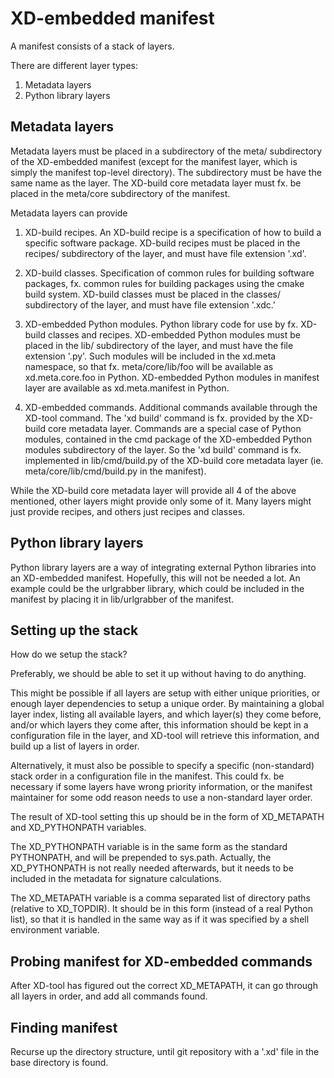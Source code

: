 # XD-embedded manifest

A manifest consists of a stack of layers.

There are different layer types:

1. Metadata layers
2. Python library layers


## Metadata layers

Metadata layers must be placed in a subdirectory of the meta/ subdirectory of
the XD-embedded manifest (except for the manifest layer, which is simply the
manifest top-level directory).  The subdirectory must be have the same name as
the layer.  The XD-build core metadata layer must fx. be placed in the
meta/core subdirectory of the manifest.

Metadata layers can provide

1. XD-build recipes.  An XD-build recipe is a specification of how to build a
   specific software package.  XD-build recipes must be placed in the recipes/
   subdirectory of the layer, and must have file extension '.xd'.

2. XD-build classes.  Specification of common rules for building software
   packages, fx. common rules for building packages using the cmake build
   system.  XD-build classes must be placed in the classes/ subdirectory of the
   layer, and must have file extension '.xdc.'

3. XD-embedded Python modules.  Python library code for use by fx. XD-build
   classes and recipes.  XD-embedded Python modules must be placed in the lib/
   subdirectory of the layer, and must have the file extension '.py'.  Such
   modules will be included in the xd.meta namespace, so that
   fx. meta/core/lib/foo will be available as xd.meta.core.foo in Python.
   XD-embedded Python modules in manifest layer are available as
   xd.meta.manifest in Python.

4. XD-embedded commands.  Additional commands available through the XD-tool
   command.  The 'xd build' command is fx. provided by the XD-build core
   metadata layer.  Commands are a special case of Python modules, contained
   in the cmd package of the XD-embedded Python modules subdirectory of the
   layer.  So the 'xd build' command is fx. implemented in lib/cmd/build.py of
   the XD-build core metadata layer (ie. meta/core/lib/cmd/build.py in the
   manifest).

While the XD-build core metadata layer will provide all 4 of the above
mentioned, other layers might provide only some of it.  Many layers might just
provide recipes, and others just recipes and classes.


## Python library layers

Python library layers are a way of integrating external Python libraries into
an XD-embedded manifest.  Hopefully, this will not be needed a lot.  An example
could be the urlgrabber library, which could be included in the manifest by
placing it in lib/urlgrabber of the manifest.


## Setting up the stack

How do we setup the stack?

Preferably, we should be able to set it up without having to do anything.

This might be possible if all layers are setup with either unique priorities,
or enough layer dependencies to setup a unique order.  By maintaining a global
layer index, listing all available layers, and which layer(s) they come
before, and/or which layers they come after, this information should be kept
in a configuration file in the layer, and XD-tool will retrieve this
information, and build up a list of layers in order.

Alternatively, it must also be possible to specify a specific (non-standard)
stack order in a configuration file in the manifest.  This could fx. be
necessary if some layers have wrong priority information, or the manifest
maintainer for some odd reason needs to use a non-standard layer order.

The result of XD-tool setting this up should be in the form of XD_METAPATH and
XD_PYTHONPATH variables.

The XD_PYTHONPATH variable is in the same form as the standard PYTHONPATH, and
will be prepended to sys.path.  Actually, the XD_PYTHONPATH is not really
needed afterwards, but it needs to be included in the metadata for signature
calculations.

The XD_METAPATH variable is a comma separated list of directory paths
(relative to XD_TOPDIR).  It should be in this form (instead of a real Python
list), so that it is handled in the same way as if it was specified by a shell
environment variable.


## Probing manifest for XD-embedded commands

After XD-tool has figured out the correct XD_METAPATH, it can go through all
layers in order, and add all commands found.


## Finding manifest

Recurse up the directory structure, until git repository with a '.xd' file in
the base directory is found.
